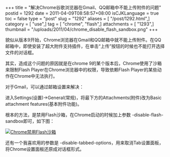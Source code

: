 +++
title = "解决Chrome谷歌浏览器在Gmail、QQ邮箱中不能上传附件的问题"
postid = 1292
date = 2011-04-09T08:58:57+08:00
isCJKLanguage = true
toc = false
type = "post"
slug = "1292"
aliases = [ "/post/1292.html",]
category = [ "use",]
tag = [ "chrome", "flash",]
attachments = [ "1293",]
thumbnail = "/uploads/2011/04/chrome_disable_flash_sandbox.png"
+++


貌似从版本9开始，Chrome浏览器在Gmail和QQ邮箱中就不能上传附件。在QQ邮箱中，即使安装了超大附件支持插件，在单击“上传”按钮的时候也不能打开选择文件的对话框。

其实，造成这个问题的原因就是在chrome
9的某个版本后，Chrome使用了沙箱来限制Flash
Player在Chrome浏览器中的权限，导致依赖Flash
Player的某些动作在Chrome中无法执行。

对于Gmail，可以通过邮箱设置来解决：

进入Settings(设置)-\>General(常规)，将最下方的Attachments(附件)改为Basic
attachment features(基本附件功能)。

根本的方法，是禁用Flash沙箱，在Chrome启动的时候加上参数 -disable-flash-sandbox即可，如下图：

[![Chrome禁用Flash沙箱](/uploads/2011/04/chrome_disable_flash_sandbox.png "Chrome禁用Flash沙箱")](/uploads/2011/04/chrome_disable_flash_sandbox.png)

还有一个我喜欢用的参数是 -disable-tabbed-options，用来取消Tab设置面板，将Chrome设置面板还原成对话框形式。

